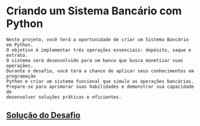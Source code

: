 # Criando um Sistema Bancário com Python 

    Neste projeto, você terá a oportunidade de criar um Sistema Bancário em Python.
    O objetivo é implementar três operações essenciais: depósito, saque e extrato.
    O sistema será desenvolvido para um banco que busca monetizar suas operações.
    Durante o desafio, você terá a chance de aplicar seus conhecimentos em programação
    Python e criar um sistema funcional que simule as operações bancárias.
    Prepare-se para aprimorar suas habilidades e demonstrar sua capacidade de
    desenvolver soluções práticas e eficientes.

## [Solução do Desafio](https://github.com/raffab182/Estudos/blob/main/240422%20-%20Criando%20um%20sistema%20banc%C3%A1rio%20com%20python/main.py)
